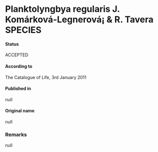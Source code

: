 Planktolyngbya regularis J. Komárková-Legnerová¡ & R. Tavera SPECIES
=======

#### Status
ACCEPTED

#### According to
The Catalogue of Life, 3rd January 2011

#### Published in
null

#### Original name
null

### Remarks
null